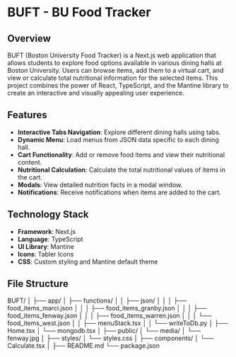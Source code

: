 # BUFT - BU Food Tracker

## Overview
BUFT (Boston University Food Tracker) is a Next.js web application that allows students to explore food options available in various dining halls at Boston University. Users can browse items, add them to a virtual cart, and view or calculate total nutritional information for the selected items. This project combines the power of React, TypeScript, and the Mantine library to create an interactive and visually appealing user experience.

## Features
- **Interactive Tabs Navigation**: Explore different dining halls using tabs.
- **Dynamic Menu**: Load menus from JSON data specific to each dining hall.
- **Cart Functionality**: Add or remove food items and view their nutritional content.
- **Nutritional Calculation**: Calculate the total nutritional values of items in the cart.
- **Modals**: View detailed nutrition facts in a modal window.
- **Notifications**: Receive notifications when items are added to the cart.

## Technology Stack
- **Framework**: Next.js
- **Language**: TypeScript
- **UI Library**: Mantine
- **Icons**: Tabler Icons
- **CSS**: Custom styling and Mantine default theme

## File Structure
BUFT/
│
├── app/
│   ├── functions/
│   │   ├── json/
│   │   │   ├── food_items_marci.json
│   │   │   ├── food_items_granby.json
│   │   │   ├── food_items_fenway.json
│   │   │   ├── food_items_warren.json
│   │   │   └── food_items_west.json
│   │   ├── menuStack.tsx
│   │   └── writeToDb.py
│   ├── Home.tsx
│   └── mongodb.tsx
│
├── public/
│   └── media/
│       └── fenway.jpg
│
├── styles/
│   └── styles.css
│
├── components/
│   └── Calculate.tsx
│
├── README.md
└── package.json

 
